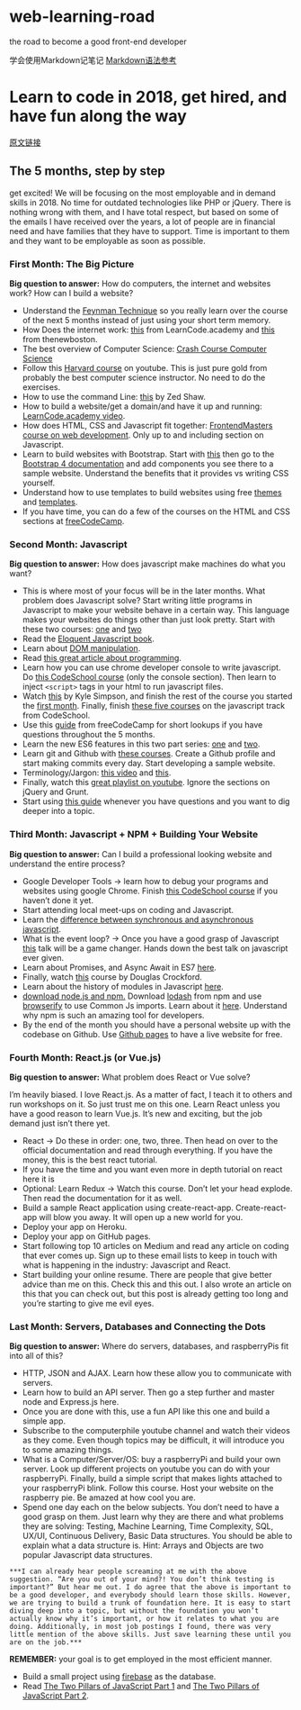 # web-learning-road

the road to become a good front-end developer

学会使用Markdown记笔记
[Markdown语法参考](https://www.zybuluo.com/techird/note/46064)

# Learn to code in 2018, get hired, and have fun along the way

[原文链接](https://hackernoon.com/learn-to-code-in-2018-get-hired-and-have-fun-along-the-way-b338247eed6a)

## The 5 months, step by step

get excited!
We will be focusing on the most employable and in demand skills in 2018. No time for outdated technologies like PHP or jQuery. There is nothing wrong with them, and I have total respect, but based on some of the emails I have received over the years, a lot of people are in financial need and have families that they have to support. Time is important to them and they want to be employable as soon as possible.

### First Month: The Big Picture

**Big question to answer:** How do computers, the internet and websites work? How can I build a website?

* Understand the [Feynman Technique](https://medium.com/taking-note/learning-from-the-feynman-technique-5373014ad230) so you really learn over the course of the next 5 months instead of just using your short term memory.
* How Does the internet work: [this](https://www.youtube.com/watch?v=e4S8zfLdLgQ&feature=youtu.be&list=PLoYCgNOIyGAB_8_iq1cL8MVeun7cB6eNc) from LearnCode.academy and [this](https://www.youtube.com/playlist?list=PL6gx4Cwl9DGBpuvPW0aHa7mKdn_k9SPKO) from thenewboston.
* The best overview of Computer Science: [Crash Course Computer Science](https://www.youtube.com/playlist?list=PLME-KWdxI8dcaHSzzRsNuOLXtM2Ep_C7a)
* Follow this [Harvard course](https://www.youtube.com/watch?v=y62zj9ozPOM&list=PLhQjrBD2T3828ZVcVzEIhsHVgjANGZveu) on youtube. This is just pure gold from probably the best computer science instructor. No need to do the exercises.
* How to use the command Line: [this](https://learnpythonthehardway.org/book/appendixa.html) by Zed Shaw.
* How to build a website/get a domain/and have it up and running: [LearnCode.academy video](https://www.youtube.com/watch?v=tq7dqdHCc7U&feature=youtu.be&list=PLoYCgNOIyGAB_8_iq1cL8MVeun7cB6eNc).
* How does HTML, CSS and Javascript fit together: [FrontendMasters course on web development](https://frontendmasters.com/courses/web-development/?u=a7359ff0e18cf1c378d554df4893bf4368a6d33b). Only up to and including section on Javascript.
* Learn to build websites with Bootstrap. Start with [this](https://www.youtube.com/watch?v=no-Ntkc836w) then go to the [Bootstrap 4 documentation](https://v4-alpha.getbootstrap.com/getting-started/introduction/) and add components you see there to a sample website. Understand the benefits that it provides vs writing CSS yourself.
* Understand how to use templates to build websites using free [themes](https://pikock.github.io/bootstrap-magic/) and [templates](http://mashup-template.com/).
* If you have time, you can do a few of the courses on the HTML and CSS sections at [freeCodeCamp](https://www.freecodecamp.com/).


### Second Month: Javascript

**Big question to answer:** How does javascript make machines do what you want?

* This is where most of your focus will be in the later months. What problem does Javascript solve? Start writing little programs in Javascript to make your website behave in a certain way. This language makes your websites do things other than just look pretty. Start with these two courses: [one](http://javascript.info/) and [two](https://www.codecademy.com/learn/learn-javascript)
* Read the [Eloquent Javascript book](http://eloquentjavascript.net/).
* Learn about [DOM manipulation](https://www.w3schools.com/js/js_htmldom.asp).
* Read [this great article about programming](https://medium.freecodecamp.org/a-gentler-introduction-to-programming-1f57383a1b2c).
* Learn how you can use chrome developer console to write javascript. Do [this CodeSchool course](https://www.codeschool.com/courses/discover-devtools) (only the console section). Then learn to inject `<script>` tags in your html to run javascript files.
* Watch [this](https://frontendmasters.com/courses/javascript-basics/) by Kyle Simpson, and finish the rest of the course you started the [first month](https://frontendmasters.com/courses/web-development/). Finally, finish [these five courses](https://www.codeschool.com/learn/javascript) on the javascript track from CodeSchool.
* Use this [guide](https://guide.freecodecamp.org/) from freeCodeCamp for short lookups if you have questions throughout the 5 months.
* Learn the new ES6 features in this two part series: [one](https://www.youtube.com/watch?v=AfWYO8t7ed4) and [two](https://www.youtube.com/watch?v=LmL0Gh193M0).
* Learn git and Github with [these courses](https://www.codeschool.com/learn/git). Create a Github profile and start making commits every day. Start developing a sample website.
* Terminology/Jargon: [this video](https://www.youtube.com/watch?v=sBzRwzY7G-k) and [this](http://jargon.js.org/).
* Finally, watch this [great playlist on youtube](https://www.youtube.com/watch?v=3JluqTojuME&list=PLoYCgNOIyGAB_8_iq1cL8MVeun7cB6eNc). Ignore the sections on jQuery and Grunt.
* Start using [this guide](https://frontendmasters.com/books/front-end-handbook/2017/) whenever you have questions and you want to dig deeper into a topic.

### Third Month: Javascript + NPM + Building Your Website

**Big question to answer:** Can I build a professional looking website and understand the entire process?

* Google Developer Tools → learn how to debug your programs and websites using google Chrome. Finish [this CodeSchool course](https://www.codeschool.com/courses/discover-devtools) if you haven’t done it yet.
* Start attending local meet-ups on coding and Javascript.
* Learn the [difference between synchronous and asynchronous javascript](https://blog.risingstack.com/asynchronous-javascript/).
* What is the event loop? → Once you have a good grasp of Javascript [this](https://www.youtube.com/watch?v=8aGhZQkoFbQ) talk will be a game changer. Hands down the best talk on javascript ever given.
* Learn about Promises, and Async Await in ES7 [here](https://www.youtube.com/watch?v=568g8hxJJp4&t).
* Finally, watch [this](https://frontendmasters.com/courses/good-parts-javascript-web/) course by Douglas Crockford.
* Learn about the history of modules in Javascript [here](https://medium.freecodecamp.org/javascript-modules-a-beginner-s-guide-783f7d7a5fcc).
* [download node.js and npm.](https://www.sitepoint.com/beginners-guide-node-package-manager/) Download [lodash](https://www.npmjs.com/package/lodash) from npm and use [browserify](http://browserify.org/) to use Common Js imports. Learn about it [here](https://scotch.io/tutorials/getting-started-with-browserify). Understand why npm is such an amazing tool for developers.
* By the end of the month you should have a personal website up with the codebase on Github. Use [Github pages](https://pages.github.com/) to have a live website for free.

### Fourth Month: React.js (or Vue.js)

**Big question to answer:** What problem does React or Vue solve?

I’m heavily biased. I love React.js. As a matter of fact, I teach it to others and run workshops on it. So just trust me on this one. Learn React unless you have a good reason to learn Vue.js. It’s new and exciting, but the job demand just isn’t there yet.

* React → Do these in order: one, two, three. Then head on over to the official documentation and read through everything. If you have the money, this is the best react tutorial.
* If you have the time and you want even more in depth tutorial on react here it is
* Optional: Learn Redux → Watch this course. Don’t let your head explode. Then read the documentation for it as well.
* Build a sample React application using create-react-app. Create-react-app will blow you away. It will open up a new world for you.
* Deploy your app on Heroku.
* Deploy your app on GitHub pages.
* Start following top 10 articles on Medium and read any article on coding that ever comes up. Sign up to these email lists to keep in touch with what is happening in the industry: Javascript and React.
* Start building your online resume. There are people that give better advice than me on this. Check this and this out. I also wrote an article on this that you can check out, but this post is already getting too long and you’re starting to give me evil eyes.

### Last Month: Servers, Databases and Connecting the Dots

**Big question to answer:** Where do servers, databases, and raspberryPis fit into all of this?

* HTTP, JSON and AJAX. Learn how these allow you to communicate with servers.
* Learn how to build an API server. Then go a step further and master node and Express.js here.
* Once you are done with this, use a fun API like this one and build a simple app.
* Subscribe to the computerphile youtube channel and watch their videos as they come. Even though topics may be difficult, it will introduce you to some amazing things.
* What is a Computer/Server/OS: buy a raspberryPi and build your own server. Look up different projects on youtube you can do with your raspberryPi. Finally, build a simple script that makes lights attached to your raspberryPi blink. Follow this course. Host your website on the raspberry pie. Be amazed at how cool you are.
* Spend one day each on the below subjects. You don’t need to have a good grasp on them. Just learn why they are there and what problems they are solving: Testing, Machine Learning, Time Complexity, SQL, UX/UI, Continuous Delivery, Basic Data structures. You should be able to explain what a data structure is. Hint: Arrays and Objects are two popular Javascript data structures.

```
***I can already hear people screaming at me with the above suggestion. “Are you out of your mind?! You don’t think testing is important?” But hear me out. I do agree that the above is important to be a good developer, and everybody should learn those skills. However, we are trying to build a trunk of foundation here. It is easy to start diving deep into a topic, but without the foundation you won’t actually know why it’s important, or how it relates to what you are doing. Additionally, in most job postings I found, there was very little mention of the above skills. Just save learning these until you are on the job.***
```

**REMEMBER:** your goal is to get employed in the most efficient manner.

* Build a small project using [firebase](https://firebase.google.com/docs/web/setup) as the database.
* Read [The Two Pillars of JavaScript Part 1](https://medium.com/javascript-scene/the-two-pillars-of-javascript-ee6f3281e7f3) and [The Two Pillars of JavaScript Part 2](https://medium.com/javascript-scene/the-two-pillars-of-javascript-pt-2-functional-programming-a63aa53a41a4).